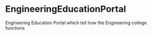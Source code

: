 # EngineeringEducationPortal
Engineering Education Portal which tell how the Engineering college functions
